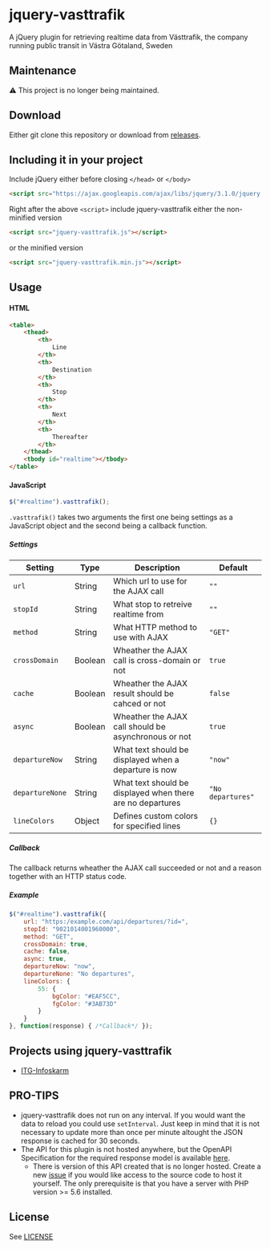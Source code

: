 # jquery-vasttrafik
A jQuery plugin for retrieving realtime data from Västtrafik, the company running public transit in Västra Götaland, Sweden

## Maintenance
:warning: This project is no longer being maintained.

## Download
Either git clone this repository or download from [releases](https://github.com/joel-eriksson/jquery-vasttrafik/releases).

## Including it in your project
Include jQuery either before closing `</head>` or `</body>`
```html
<script src="https://ajax.googleapis.com/ajax/libs/jquery/3.1.0/jquery.min.js"></script>
```
Right after the above `<script>` include jquery-vasttrafik either the non-minified version
```html
<script src="jquery-vasttrafik.js"></script>
```
or the minified version
```html
<script src="jquery-vasttrafik.min.js"></script>
```

## Usage

#### HTML
```html
<table>
    <thead>
        <th>
            Line
        </th>
        <th>
            Destination
        </th>
        <th>
            Stop
        </th>
        <th>
            Next
        </th>
        <th>
            Thereafter
        </th>
    </thead>
    <tbody id="realtime"></tbody>
</table>
```
#### JavaScript
```javascript
$("#realtime").vasttrafik();
```

`.vasttrafik()` takes two arguments the first one being settings as a JavaScript object and the second being a callback function.

##### Settings
| Setting         | Type    | Description                                                | Default           |
|-----------------|---------|------------------------------------------------------------|-------------------|
| `url`           | String  | Which url to use for the AJAX call                         | `""`              |
| `stopId`        | String  | What stop to retreive realtime from                        | `""`              |
| `method`        | String  | What HTTP method to use with AJAX                          | `"GET"`           |
| `crossDomain`   | Boolean | Wheather the AJAX call is cross-domain or not              | `true`            |
| `cache`         | Boolean | Wheather the AJAX result should be cahced or not           | `false`           |
| `async`         | Boolean | Wheather the AJAX call should be asynchronous or not       | `true`            |
| `departureNow`  | String  | What text should be displayed when a departure is now      | `"now"`           |
| `departureNone` | String  | What text should be displayed when there are no departures | `"No departures"` |
| `lineColors`    | Object  | Defines custom colors for specified lines                  | `{}`              |

##### Callback
The callback returns wheather the AJAX call succeeded or not and a reason together with an HTTP status code.

##### Example
```javascript
$("#realtime").vasttrafik({
    url: "https:/example.com/api/departures/?id=",
    stopId: "9021014001960000",
    method: "GET",
    crossDomain: true,
    cache: false,
    async: true,
    departureNow: "now",
    departureNone: "No departures",
    lineColors: {
        55: {
            bgColor: "#EAF5CC",
            fgColor: "#3AB73D"
        }
    }
}, function(response) { /*Callback*/ });
```

## Projects using jquery-vasttrafik
* [ITG-Infoskarm](https://github.com/joel-eriksson/ITG-Infoskarm)


## PRO-TIPS
- jquery-vasttrafik does not run on any interval. If you would want the data to reload you could use `setInterval`. Just keep in mind that it is not necessary to update more than once per minute altought the JSON response is cached for 30 seconds.
- The API for this plugin is not hosted anywhere, but the OpenAPI Specification for the required response model is available [here](https://github.com/joel-eriksson/jquery-vasttrafik/blob/master/openapi.yml).
    - There is version of this API created that is no longer hosted. Create a new [issue](https://github.com/joel-eriksson/jquery-vasttrafik/issues/new) if you would like access to the source code to host it yourself. The only prerequisite is that you have a server with PHP version >= 5.6 installed.

## License
See [LICENSE](https://github.com/joel-eriksson/jquery-vasttrafik/blob/master/LICENSE)